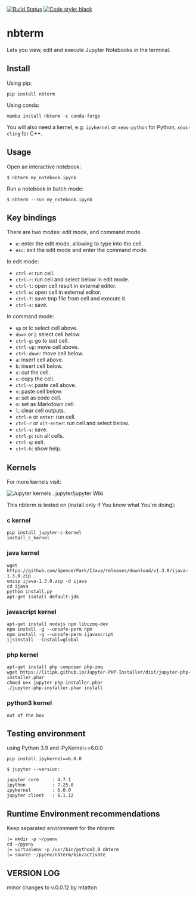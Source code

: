[![Build Status](https://github.com/davidbrochart/nbterm/workflows/CI/badge.svg)](https://github.com/davidbrochart/nbterm/actions)
[![Code style: black](https://img.shields.io/badge/code%20style-black-000000.svg)](https://github.com/psf/black)

# nbterm

Lets you view, edit and execute Jupyter Notebooks in the terminal.

## Install

Using pip:

```
pip install nbterm
```

Using conda:

```
mamba install nbterm -c conda-forge
```

You will also need a kernel, e.g. `ipykernel` or `xeus-python` for Python, `xeus-cling` for C++.

## Usage

Open an interactive notebook:

```
$ nbterm my_notebook.ipynb
```

Run a notebook in batch mode:

```
$ nbterm --run my_notebook.ipynb
```

## Key bindings

There are two modes: edit mode, and command mode.

- `e`: enter the edit mode, allowing to type into the cell.
- `esc`: exit the edit mode and enter the command mode.

In edit mode:
- `ctrl-e`: run cell.
- `ctrl-r`: run cell and select below in edit mode.
- `ctrl-t`: open cell result in external editor.
- `ctrl-w`: open cell in external editor.
- `ctrl-f`: save tmp file from cell and execute it.
- `ctrl-s`: save.
 
In command mode:

- `up` or k: select cell above.
- `down` or j: select cell below.
- `ctrl-g`: go to last cell.
- `ctrl-up`: move cell above.
- `ctrl-down`: move cell below.
- `a`: insert cell above.
- `b`: insert cell below.
- `x`: cut the cell.
- `c`: copy the cell.
- `ctrl-v`: paste cell above.
- `v`: paste cell below.
- `o`: set as code cell.
- `m`: set as Markdown cell.
- `l`: clear cell outputs.
- `ctrl-e` or `enter`: run cell.
- `ctrl-r` or `alt-enter`: run cell and select below.
- `ctrl-s`: save.
- `ctrl-p`: run all cells.
- `ctrl-q`: exit.
- `ctrl-h`: show help.

## Kernels

For more kernels visit:

![Jupyter kernels . jupyter/jupyter Wiki](https://github.com/jupyter/jupyter/wiki/Jupyter-kernels)

This nbterm is tested on (install only if You know what You're doing):

### c kernel

```
pip install jupyter-c-kernel
install_c_kernel
```

### java kernel

```
wget https://github.com/SpencerPark/IJava/releases/download/v1.3.0/ijava-1.3.0.zip
unzip ijava-1.3.0.zip -d ijava
cd ijava
python install.py
apt-get isntall default-jdk
```

### javascript kernel

```
apt-get install nodejs npm libczmq-dev
npm install -g --unsafe-perm npm
npm install -g --unsafe-perm ijavascript
ijsinstall --install=global
```

### php kernel

```
apt-get install php composer php-zmq
wget https://litipk.github.io/Jupyter-PHP-Installer/dist/jupyter-php-installer.phar
chmod u+x jupyter-php-installer.phar
./jupyter-php-installer.phar install
```

### python3 kernel

```
out of the box
```

## Testing environment

using Python 3.9 and iPyKernel==6.0.0

```
pip install ipykernel==6.0.0

$ jupyter --version:

jupyter core     : 4.7.1
ipython          : 7.25.0
ipykernel        : 6.0.0
jupyter client   : 6.1.12

```

## Runtime Environment recommendations


Keep separated environment for the nbterm

```
|= mkdir -p ~/pyenv
cd ~/pyenv
|= virtualenv -p /usr/bin/python3.9 nbterm
|= source ~/pyenv/nbterm/bin/activate
```

## VERSION LOG

minor changes to v.0.0.12 by mtatton


